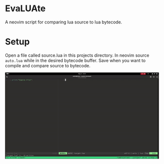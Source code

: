 # EvaLUAte
A neovim script for comparing lua source to lua bytecode.

# Setup
Open a file called source.lua in this projects directory. In neovim source `auto.lua` while in the desired bytecode buffer. Save when you want to compile and compare source to bytecode. 


![Alt Text](showcase.gif)
